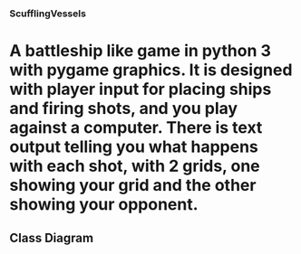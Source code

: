 ### ScufflingVessels
# A battleship like game in python 3 with pygame graphics. It is designed with player input for placing ships and firing shots, and you play against a computer. There is text output telling you what happens with each shot, with 2 grids, one showing your grid and the other showing your opponent.

## Class Diagram
